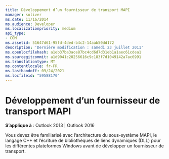 ```yaml
---
title: Développement d’un fournisseur de transport MAPI
manager: soliver
ms.date: 11/16/2014
ms.audience: Developer
ms.localizationpriority: medium
api_type:
- COM
ms.assetid: 51647d61-95fd-4ded-b4c2-14aab50dd172
description: 'Derniére modification : samedi 23 juillet 2011'
ms.openlocfilehash: a1eb37ba3ace87bc4cd6d7d31eb1a1aec61cdea1
ms.sourcegitcommit: a1d9041c20256616c9c183f7d1049142a7ac6991
ms.translationtype: MT
ms.contentlocale: fr-FR
ms.lasthandoff: 09/24/2021
ms.locfileid: "59588170"
---
```

# <a name="developing-a-mapi-transport-provider"></a>Développement d’un fournisseur de transport MAPI

  
  
**S’applique à** : Outlook 2013 | Outlook 2016 
  
Vous devez être familiarisé avec l’architecture du sous-système MAPI, le langage C++ et l’écriture de bibliothèques de liens dynamiques (DLL) pour les différentes plateformes Windows avant de développer un fournisseur de transport.
  

